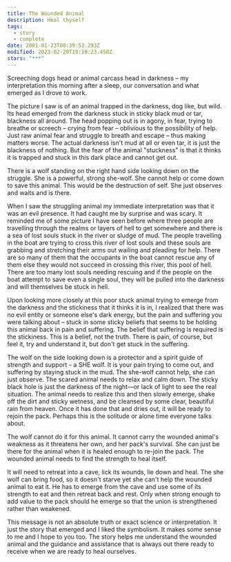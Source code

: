 ```yaml
---
title: The Wounded Animal
description: Heal thyself
tags:
  - story
  - complete
date: 2001-01-23T00:39:53.293Z
modified: 2023-02-20T19:19:23.458Z
stars: "***"
---
```


Screeching dogs head or animal carcass head in darkness – my interpretation this morning after a sleep, our conversation and what emerged as I drove to work.

The picture I saw is of an animal trapped in the darkness, dog like, but wild. Its head emerged from the darkness stuck in sticky black mud or tar, blackness all around. The head popping out is in agony, in fear, trying to breathe or screech – crying from fear – oblivious to the possibility of help. Just raw animal fear and struggle to breath and escape – thus making matters worse. The actual darkness isn't mud at all or even tar, it is just the blackness of nothing. But the fear of the animal "stuckness" is that it thinks it is trapped and stuck in this dark place and cannot get out.

There is a wolf standing on the right hand side looking down on the struggle. She is a powerful, strong she-wolf. She cannot help or come down to save this animal. This would be the destruction of self. She just observes and waits and is there.

When I saw the struggling animal my immediate interpretation was that it was an evil presence. It had caught me by surprise and was scary. It reminded me of some picture I have seen before where three people are travelling through the realms or layers of hell to get somewhere and there is a sea of lost souls stuck in the river or sludge of mud. The people travelling in the boat are trying to cross this river of lost souls and these souls are grabbing and stretching their arms out wailing and pleading for help. There are so many of them that the occupants in the boat cannot rescue any of them else they would not succeed in crossing this river, this pool of hell. There are too many lost souls needing rescuing and if the people on the boat attempt to save even a single soul, they will be pulled into the darkness and will themselves be stuck in hell.  

Upon looking more closely at this poor stuck animal trying to emerge from the darkness and the stickiness that it thinks it is in, I realized that there was no evil entity or someone else's dark energy, but the pain and suffering you were talking about – stuck in some sticky beliefs that seems to be holding this animal back in pain and suffering. The belief that suffering is required is the stickiness. This is a belief, not the truth.  There is pain, of course, but feel it, try and understand it, but don't get stuck in the suffering.

The wolf on the side looking down is a protector and a spirit guide of strength and support – a SHE wolf. It is your pain trying to come out, and suffering by staying stuck in the mud. The she-wolf cannot help, she can just observe. The scared animal needs to relax and calm down. The sticky black hole is just the darkness of the night—or lack of light to see the real situation. The animal needs to realize this and then slowly emerge, shake off the dirt and sticky wetness, and be cleansed by some clear, beautiful rain from heaven. Once it has done that and dries out, it will be ready to rejoin the pack. Perhaps this is the solitude or alone time everyone talks about.

The wolf cannot do it for this animal. It cannot carry the wounded animal's weakness as it threatens her own, and her pack's survival. She can just be there for the animal when it is healed enough to re-join the pack. The wounded animal needs to find the strength to heal itself.

It will need to retreat into a cave, lick its wounds, lie down and heal. The she wolf can bring food, so it doesn't starve yet she can't help the wounded animal to eat it. He has to emerge from the cave and use some of its strength to eat and then retreat back and rest. Only when strong enough to add value to the pack should he emerge so that the union is strengthened rather than weakened.

This message is not an absolute truth or exact science or interpretation. It just the story that emerged and I liked the symbolism. It makes some sense to me and I hope to you too. The story helps me understand the wounded animal and the guidance and assistance that is always out there ready to receive when we are ready to heal ourselves.  
